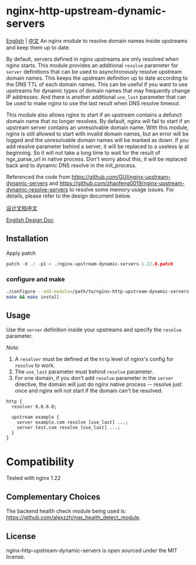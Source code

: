 # nginx-http-upstream-dynamic-servers

[English](./README.md)  |  [中文](./README.cn.md)
An nginx module to resolve domain names inside upstreams and keep them up to date.

By default, servers defined in nginx upstreams are only resolved when nginx starts. This module provides an additional `resolve` parameter for `server` definitions that can be used to asynchronously resolve upstream domain names. This keeps the upstream definition up to date according to the DNS TTL of each domain names. This can be useful if you want to use upstreams for dynamic types of domain names that may frequently change IP addresses. And there is another additional `use_last` parameter that can be used to make nginx to use the last result when DNS resolve timeout.

This module also allows nginx to start if an upstream contains a defunct domain name that no longer resolves. By default, nginx will fail to start if an upstream server contains an unresolvable domain name. With this module, nginx is still allowed to start with invalid domain names, but an error will be logged and the unresolvable domain names will be marked as down. if you add resolve parameter behind a server, it will be replaced to a useless ip at beginning. So it will not take a long time to wait for the result of ngx_parse_url in native process. Don't worry about this, it will be replaced back and to dynamic DNS resolve in the init_process.

Referenced the code from https://github.com/GUI/nginx-upstream-dynamic-servers and https://github.com/zhaofeng0019/nginx-upstream-dynamic-resolve-servers to resolve some memory usage issues. For details, please refer to the design document below.

 [设计文档中文](./doc/nginx_dynamic_server.md)

 [English Design Doc](./doc/nginx_dynamic_server_EN.md)

## Installation

Apply patch

```c
patch -d ./ -p1 < ./nginx-upstream-dynamic-servers-1.22.0.patch
```

### configure and make

```sh
./configure --add-module=/path/to/nginx-http-upstream-dynamic-servers
make && make install
```

## Usage

Use the `server` definition inside your upstreams and specify the `resolve` parameter.

*Note:*

1. A `resolver` must be defined at the `http` level of nginx's config for `resolve` to work.
2. The `use_last` parameter must behind `resolve` parameter.
3. For one domain, if you don't add `resolve` parameter in the `server` directive, the domain will just do nginx native process -- resolve just once and nginx will not start if the domain can't be resolved.

```
http {
  resolver 8.8.8.8;

  upstream example {
    server example.com resolve [use_last] ...;
    server test.com resolve [use_last] ...;
  }
}
```

# Compatibility

Tested with nginx 1.22

## Complementary Choices

The backend health check module being used is: https://github.com/alexzzh/ngx_health_detect_module.

## License

nginx-http-upstream-dynamic-servers is open sourced under the MIT license.
